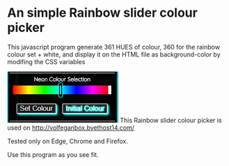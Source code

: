 
# An simple Rainbow slider colour picker

This javascript program generate 361 HUES of colour, 360 for the rainbow colour set + white, and display it on the HTML file as background-color by modifing the CSS variables 

![alt tag](RainbowSlider.jpg)
This Rainbow slider colour picker is used on http://volfeganbox.byethost14.com/

Tested only on Edge, Chrome and Firefox.

Use this program as you see fit.